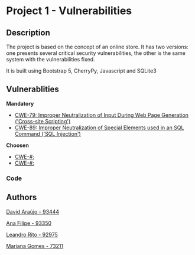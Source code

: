 # Project 1 - Vulnerabilities

## Description

The project is based on the concept of an online store. It has two versions: one presents several critical security vulnerabilities, the other is the same system with the vulnerabilities fixed.

It is built using Bootstrap 5, CherryPy, Javascript and SQLite3

## Vulnerablities

**Mandatory**

- [CWE-79: Improper Neutralization of Input During Web Page Generation ('Cross-site Scripting')](https://cwe.mitre.org/data/definitions/79.html)
- [CWE-89: Improper Neutralization of Special Elements used in an SQL Command ('SQL Injection')](https://cwe.mitre.org/data/definitions/89.html)

**Choosen**

- [CWE-#: ]()
- [CWE-#: ]()

### Code

## Authors

[David Araújo - 93444](https://bit.ly/davidaraujo98)

[Ana Filipe - 93350]()

[Leandro Rito - 92975]()

[Mariana Gomes - 73211]()
